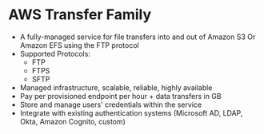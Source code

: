 # AWS Transfer Family

* A fully-managed service for file transfers into and out of Amazon S3 Or Amazon EFS using the FTP protocol
* Supported Protocols:
  * FTP
  * FTPS
  * SFTP
* Managed infrastructure, scalable, reliable, highly available
* Pay per provisioned endpoint per hour + data transfers in GB
* Store and manage users' credentials within the service
* Integrate with existing authentication systems (Microsoft AD, LDAP, Okta, Amazon Cognito, custom)
